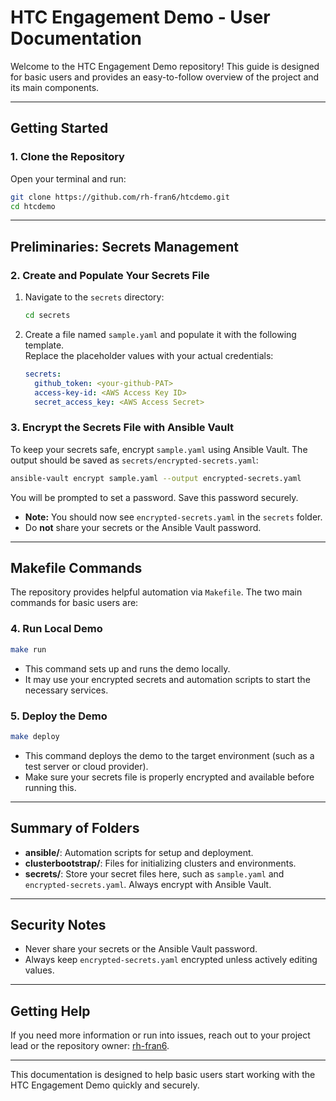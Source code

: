# HTC Engagement Demo - User Documentation

Welcome to the HTC Engagement Demo repository! This guide is designed for basic users and provides an easy-to-follow overview of the project and its main components.

---

## Getting Started

### 1. Clone the Repository

Open your terminal and run:
```sh
git clone https://github.com/rh-fran6/htcdemo.git
cd htcdemo
```

---

## Preliminaries: Secrets Management

### 2. Create and Populate Your Secrets File

1. Navigate to the `secrets` directory:
    ```sh
    cd secrets
    ```

2. Create a file named `sample.yaml` and populate it with the following template.  
   Replace the placeholder values with your actual credentials:
   ```yaml
   secrets:
     github_token: <your-github-PAT>
     access-key-id: <AWS Access Key ID>
     secret_access_key: <AWS Access Secret>
   ```

### 3. Encrypt the Secrets File with Ansible Vault

To keep your secrets safe, encrypt `sample.yaml` using Ansible Vault. The output should be saved as `secrets/encrypted-secrets.yaml`:

```sh
ansible-vault encrypt sample.yaml --output encrypted-secrets.yaml
```
You will be prompted to set a password. Save this password securely.

- **Note:** You should now see `encrypted-secrets.yaml` in the `secrets` folder.  
- Do **not** share your secrets or the Ansible Vault password.

---

## Makefile Commands

The repository provides helpful automation via `Makefile`. The two main commands for basic users are:

### 4. Run Local Demo

```sh
make run
```
- This command sets up and runs the demo locally.
- It may use your encrypted secrets and automation scripts to start the necessary services.

### 5. Deploy the Demo

```sh
make deploy
```
- This command deploys the demo to the target environment (such as a test server or cloud provider).
- Make sure your secrets file is properly encrypted and available before running this.

---

## Summary of Folders

- **ansible/**: Automation scripts for setup and deployment.
- **clusterbootstrap/**: Files for initializing clusters and environments.
- **secrets/**: Store your secret files here, such as `sample.yaml` and `encrypted-secrets.yaml`. Always encrypt with Ansible Vault.

---

## Security Notes

- Never share your secrets or the Ansible Vault password.
- Always keep `encrypted-secrets.yaml` encrypted unless actively editing values.

---

## Getting Help

If you need more information or run into issues, reach out to your project lead or the repository owner: [rh-fran6](https://github.com/rh-fran6).

---

This documentation is designed to help basic users start working with the HTC Engagement Demo quickly and securely.